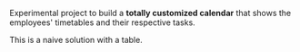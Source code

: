 <html>
	<head>
		<title></title>
	</head>
	<body>
		<p>
			Experimental project to build a <strong>totally customized calendar</strong> that shows the employees&#39; timetables and their respective tasks.</p>
		<p>
			This is a naive solution with a table.</p>
	</body>
</html>


